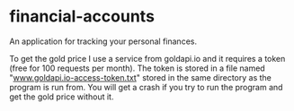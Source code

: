 financial-accounts
===================

An application for tracking your personal finances.

To get the gold price I use a service from goldapi.io and it requires a token
(free for 100 requests per month). The token is stored in a file named
"www.goldapi.io-access-token.txt" stored in the same directory as the program
is run from. You will get a crash if you try to run the program and get the
gold price without it.
